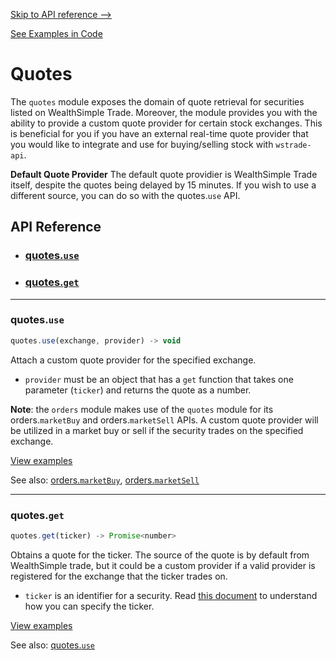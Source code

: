 
[Skip to API reference -->](#api-reference)

[See Examples in Code](/docs/quotes/examples.js)

Quotes
===
The `quotes` module exposes the domain of quote retrieval for securities listed on WealthSimple Trade. Moreover, the module provides you with the ability to provide a custom quote provider for certain stock exchanges. This is beneficial for you if you have an external real-time quote provider that you would like to integrate and use for buying/selling stock with `wstrade-api`. 

**Default Quote Provider**
The default quote providier is WealthSimple Trade itself, despite the quotes being delayed by 15 minutes. If you wish to use a different source, you can do so with the quotes.`use` API.

<a id="#api-reference"></a>

API Reference
---
* ### [quotes.`use`](#quotes-use)
* ### [quotes.`get`](#quotes-get)
---

<a id="quotes-use"></a>
### quotes.`use`

```javascript
quotes.use(exchange, provider) -> void
```
Attach a custom quote provider for the specified exchange.
* `provider` must be an object that has a `get` function that takes one parameter (`ticker`) and returns the quote as a number.

**Note**: the `orders` module makes use of the `quotes` module for its orders.`marketBuy` and orders.`marketSell` APIs. A custom quote provider will be utilized in a market buy or sell if the security trades on the specified exchange.

[View examples](/docs/quotes/examples.js)

See also: [orders.`marketBuy`](/docs/orders/README.md#market-buy), [orders.`marketSell`](/docs/orders/README.md#market-sell)

---

<a id="quotes-get"></a>
### quotes.`get`

```javascript
quotes.get(ticker) -> Promise<number>
```
Obtains a quote for the ticker. The source of the quote is by default from WealthSimple trade, but it could be a custom provider if a valid provider is registered for the exchange that the ticker trades on.
* `ticker` is an identifier for a security. Read [this document](/docs/ticker.md) to understand how you can specify the ticker.

[View examples](/docs/quotes/examples.js)

See also: [quotes.`use`](#quotes-use)
